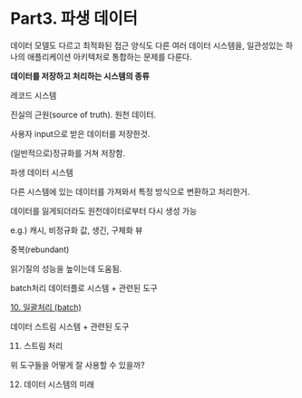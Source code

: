 # Part3. 파생 데이터
데이터 모델도 다르고 최적화된 접근 양식도 다른 여러 데이터 시스템을, 일관성있는 하나의 애플리케이션 아키텍처로 통합하는 문제를 다룬다.

**데이터를 저장하고 처리하는 시스템의 종류**

레코드 시스템

진실의 근원(source of truth). 원천 데이터.

사용자 input으로 받은 데이터를 저장한것.

(일반적으로)정규화를 거쳐 저장함.

파생 데이터 시스템

다른 시스템에 있는 데이터를 가져와서 특정 방식으로 변환하고 처리한거.

데이터를 잃게되더라도 원천데이터로부터 다시 생성 가능

e.g.) 캐시, 비정규화 값, 생긴, 구체화 뷰

중복(rebundant)

읽기질의 성능을 높이는데 도움됨.

batch처리 데이터플로 시스템 + 관련된 도구

[10. 일괄처리 (batch)](https://maisy.notion.site/10-batch-a26f3115e12042bbb6efb2431774abec)

데이터 스트림 시스템 + 관련된 도구

11. 스트림 처리

위 도구들을 어떻게 잘 사용할 수 있을까?

12. 데이터 시스템의 미래